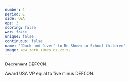 ```yaml
---
number: 4
period: E
side: USA
ops: 3
scoring: false
war: false
unique: false
continuous: false
name: '"Duck and Cover" to Be Shown to School Children'
image: New York Times 01.25.52
---
```

Decrement DEFCON.

Award USA VP equal to five minus DEFCON.
